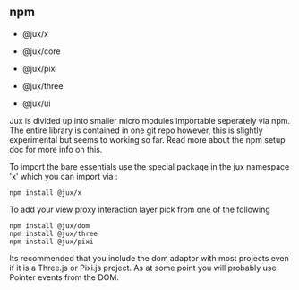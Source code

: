 

## npm

- @jux/x

- @jux/core
- @jux/pixi
- @jux/three
- @jux/ui

Jux is divided up into smaller micro modules importable seperately via npm.
The entire library is contained in one git repo however, this is slightly experimental but seems to working so far.
Read more about the npm setup doc for more info on this.

To import the bare essentials use the special package in the jux namespace 'x' which you
can import via :
```
npm install @jux/x
```
To add your view proxy interaction layer pick from one of the following
```
npm install @jux/dom
npm install @jux/three
npm install @jux/pixi
```

Its recommended that you include the dom adaptor with most projects even if it is a Three.js
or Pixi.js project.  As at some point you will probably use Pointer events from the DOM.
```

```